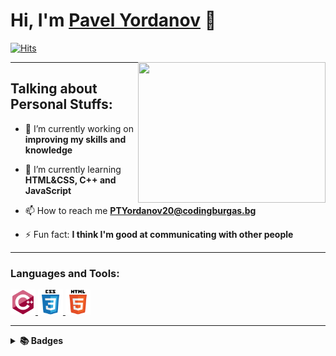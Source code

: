 # Hi, I'm [Pavel Yordanov](https://github.com/PTYordanov20/) 👋

[![Hits](https://hits.seeyoufarm.com/api/count/incr/badge.svg?url=https%3A%2F%2Fgithub.com%2FPTYordanov20&count_bg=%2379C83D&title_bg=%23BA3B3B&icon=xsplit.svg&icon_color=%23E7E7E7&title=Visitors&edge_flat=true)](https://hits.seeyoufarm.com)

<img align="right" height="225" width="300" alt="" src="https://hipstergif.files.wordpress.com/2011/11/tumblr.gif" />
<hr>


## Talking about Personal Stuffs:

 - 🔭 I’m currently working on **improving my skills and knowledge**

- 🌱 I’m currently learning **HTML&CSS, C++ and JavaScript**

- 📫 How to reach me **PTYordanov20@codingburgas.bg**

- ⚡ Fun fact: **I think I'm good at communicating with other people**

<hr>

<h3 align="left">Languages and Tools:</h3>
<p align="left"> <a href="https://www.w3schools.com/cpp/" target="_blank"> <img src="https://raw.githubusercontent.com/devicons/devicon/master/icons/cplusplus/cplusplus-original.svg" alt="cplusplus" width="40" height="40"/> </a> <a href="https://www.w3schools.com/css/" target="_blank"> <img src="https://raw.githubusercontent.com/devicons/devicon/master/icons/css3/css3-original-wordmark.svg" alt="css3" width="40" height="40"/> </a> <a href="https://www.w3.org/html/" target="_blank"> <img src="https://raw.githubusercontent.com/devicons/devicon/master/icons/html5/html5-original-wordmark.svg" alt="html5" width="40" height="40"/> </a> </p>

<hr>

<details style = "display: inline;">
  <summary><b>📚 Badges</b></summary>
  
  <a href ="https://www.credly.com/earner/earned/badge/9a65efd0-0259-4161-9a0b-061390596cb1"><img align="left" alt="HTML&CSS" width="200px" src="https://images.credly.com/size/680x680/images/241488f4-9110-41aa-804e-51a8f8ba430d/MTA-Introduction_to_Programming_Using_HTML_and_CSS-600x600.png" ></a>
 <a href ="https://www.credly.com/earner/earned/badge/88a74a3a-6bcc-4c24-aef9-b5d067021fbb"><img align="left" alt="Word Office 2016" width="200px" src="https://images.credly.com/size/680x680/images/fd092703-61db-4e9f-9c7c-2211d44ca87d/MOS_Word.png" ></a>
</details>  
